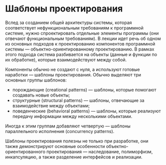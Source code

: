 # Шаблоны проектирования

Вслед за созданием общей архитектуры системы, которая соответствует нефункциональным требованиям к программной системе,
нужно спроектировать отдельные элементы программы (они отвечают функциональным требованиям).
В лекции идет речь об одном из основных подходов к проектированию компонентов программной системы —
объектно-ориентированному проектированию. В рамках этого подхода система разбивается на объекты
(данные и функции по их обработке), которые взаимодействуют между собой.

Компоненты обычно не создают с нуля, а используют готовые наработки — шаблоны проектирования.
Обычно выделяют три основных группы шаблонов:

  * порождающие (creational patterns) — шаблоны, которые помогают создавать новые объекты;
  * структурные (structural patterns) — шаблоны, отвечающие за взаимодействие между объектами;
  * поведенческие (behavioral patterns) — шаблоны, которые реализуют передачу информации между несколькими объектами.

Иногда к этим группам добавляют четвертую — шаблоны параллельного исполнения (concurrency patterns).

Шаблоны проектирования полезны не только при разработке, они также демонстрируют основные особенности 
объектно-ориентированного проектирования — наследование, полиморфизм, инкапсуляцию, а также разделение интерфейсов и реализации.
